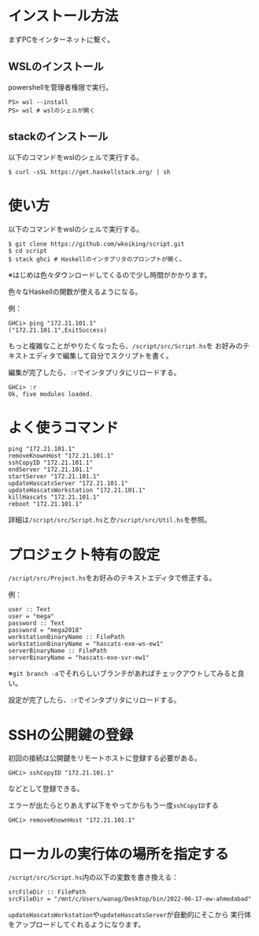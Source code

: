 ﻿# インストール方法

まずPCをインターネットに繋ぐ。

## WSLのインストール

powershellを管理者権限で実行。

~~~
PS> wsl --install
PS> wsl # wslのシェルが開く
~~~

## stackのインストール

以下のコマンドをwslのシェルで実行する。

~~~
$ curl -sSL https://get.haskellstack.org/ | sh
~~~

# 使い方

以下のコマンドをwslのシェルで実行する。

~~~
$ git clone https://github.com/wkoiking/script.git
$ cd script
$ stack ghci # Haskellのインタプリタのプロンプトが開く。
~~~
※はじめは色々ダウンロードしてくるので少し時間がかかります。

色々なHaskellの関数が使えるようになる。

例：

~~~
GHCi> ping "172.21.101.1"
("172.21.101.1",ExitSuccess)
~~~

もっと複雑なことがやりたくなったら、`/script/src/Script.hs`を
お好みのテキストエディタで編集して自分でスクリプトを書く。

編集が完了したら、`:r`でインタプリタにリロードする。

~~~
GHCi> :r
Ok, five modules loaded.
~~~

# よく使うコマンド

~~~
ping "172.21.101.1"
removeKnownHost "172.21.101.1"
sshCopyID "172.21.101.1"
endServer "172.21.101.1"
startServer "172.21.101.1"
updateHascatsServer "172.21.101.1"
updateHascatsWorkstation "172.21.101.1"
killHascats "172.21.101.1"
reboot "172.21.101.1"
~~~

詳細は`/script/src/Script.hs`とか`/script/src/Util.hs`を参照。


# プロジェクト特有の設定

`/script/src/Project.hs`をお好みのテキストエディタで修正する。

例：

~~~
user :: Text
user = "mega"
password :: Text
password = "mega2018"
workstationBinaryName :: FilePath
workstationBinaryName = "hascats-exe-ws-ew1"
serverBinaryName :: FilePath
serverBinaryName = "hascats-exe-svr-ew1"
~~~

※`git branch -a`でそれらしいブランチがあればチェックアウトしてみると良い。

設定が完了したら、`:r`でインタプリタにリロードする。

# SSHの公開鍵の登録

初回の接続は公開鍵をリモートホストに登録する必要がある。

~~~
GHCi> sshCopyID "172.21.101.1"
~~~

などとして登録できる。

エラーが出たらとりあえず以下をやってからもう一度`sshCopyID`する

~~~
GHCi> removeKnownHost "172.21.101.1"
~~~

# ローカルの実行体の場所を指定する

`/script/src/Script.hs`内の以下の変数を書き換える：

~~~
srcFileDir :: FilePath
srcFileDir = "/mnt/c/Users/wanag/Desktop/bin/2022-06-17-ew-ahmedabad"
~~~

`updateHascatsWorkstation`や`updateHascatsServer`が自動的にそこから
実行体をアップロードしてくれるようになります。
